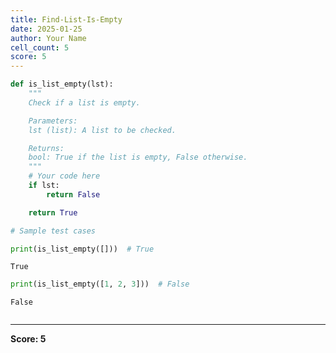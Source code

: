 ```yaml
---
title: Find-List-Is-Empty
date: 2025-01-25
author: Your Name
cell_count: 5
score: 5
---
```


```python
def is_list_empty(lst):
    """
    Check if a list is empty.

    Parameters:
    lst (list): A list to be checked.

    Returns:
    bool: True if the list is empty, False otherwise.
    """
    # Your code here
    if lst:
        return False

    return True
```


```python
# Sample test cases
```


```python
print(is_list_empty([]))  # True
```

    True



```python
print(is_list_empty([1, 2, 3]))  # False
```

    False



```python

```


---
**Score: 5**
